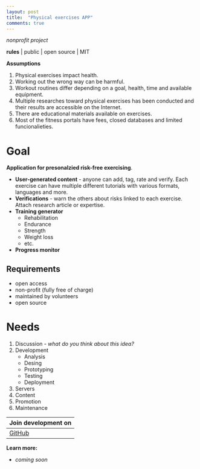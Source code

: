 ```yaml
---
layout: post
title:  "Physical exercises APP"
comments: true
---
```


*nonprofit project*

**rules** | public | open source | MIT

**Assumptions**
1. Physical exercises impact health.
2. Working out the wrong way can be harmful.
3. Workout routines differ depending on a goal, health, time and available equipment.
4. Multiple researches toward physical exercises has been conducted and their results are accessible on the Internet.
5. There are educational materials available on exercises.
6. Most of the fitness portals have fees, closed databases and limited funcionalieties.


# **Goal**
**Application for presonalzied risk-free exercising**.
* **User-generated content** - anyone can add, tag, rate and verify. Each exercise can have multiple different tutorials with various formats, languages and more. 
* **Verifications** - warn the others about risks linked to each exercise. Attach research article or expertise. 
* **Training generator**
	* Rehabilitation
	* Endurance
	* Strength 
	* Weight loss
	* etc. 
* **Progress monitor**

## Requirements
* open access 
* non-profit (fully free of charge)
* maintained by volunteers 
* open source

# Needs
1. Discussion - *what do you think about this idea?*
2. Development
	* Analysis
	* Desing
	* Prototyping
	* Testing
	* Deployment 
3. Servers
4. Content
5. Promotion
6. Maintenance

| **Join development on** | 
|------|
[GitHub]() | [Facebook]() | [Reddit]() | [Discord]()

**Learn more:**
* *coming soon*